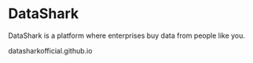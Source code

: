 # DataShark
DataShark is a platform where enterprises buy data from people like you.

datasharkofficial.github.io

